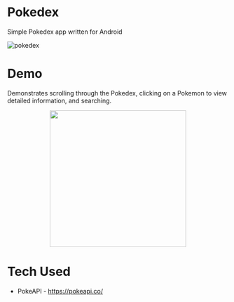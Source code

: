 # Pokedex
Simple Pokedex app written for Android

![pokedex](https://user-images.githubusercontent.com/37652117/208570738-18b8aa8a-4dfb-43f9-82ed-d0186b265485.png)

# Demo
Demonstrates scrolling through the Pokedex, clicking on a Pokemon to view detailed information, and searching.
<p align=center>
<img src=https://user-images.githubusercontent.com/37652117/207526997-5a6453b6-b1ae-44aa-891f-c96864bf1d6f.gif width=311>
</p>

# Tech Used
* PokeAPI - https://pokeapi.co/
